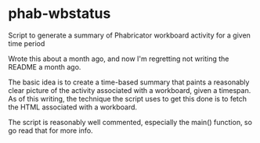 # phab-wbstatus
Script to generate a summary of Phabricator workboard activity for a given time period

Wrote this about a month ago, and now I'm regretting not writing the README a month ago.

The basic idea is to create a time-based summary that paints a reasonably clear picture of the activity associated with a workboard, given a timespan.  As of this writing, the technique the script uses to get this done is to fetch the HTML associated with a workboard.

The script is reasonably well commented, especially the main() function, so go read that for more info.
